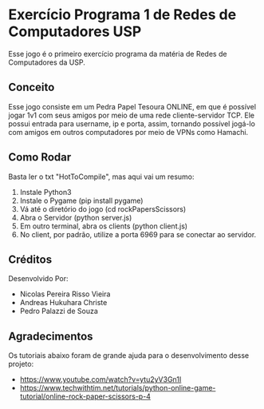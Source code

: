 # Exercício Programa 1 de Redes de Computadores USP
Esse jogo é o primeiro exercício programa da matéria de Redes de Computadores da USP.

## Conceito
Esse jogo consiste em um Pedra Papel Tesoura ONLINE, em que é possível jogar 1v1 com seus amigos por
meio de uma rede cliente-servidor TCP.
Ele possui entrada para username, ip e porta, assim, tornando possível jogá-lo com amigos em outros
computadores por meio de VPNs como Hamachi.

## Como Rodar
Basta ler o txt "HotToCompile", mas aqui vai um resumo:
1. Instale Python3
2. Instale o Pygame (pip install pygame)
3. Vá até o diretório do jogo (cd rockPapersScissors)
4. Abra o Servidor (python server.js)
5. Em outro terminal, abra os clients (python client.js)
6. No client, por padrão, utilize a porta 6969 para se conectar ao servidor.

## Créditos
Desenvolvido Por:
- Nicolas Pereira Risso Vieira
- Andreas Hukuhara Christe
- Pedro Palazzi de Souza

## Agradecimentos
Os tutoriais abaixo foram de grande ajuda para o desenvolvimento desse projeto:
- https://www.youtube.com/watch?v=ytu2yV3Gn1I
- https://www.techwithtim.net/tutorials/python-online-game-tutorial/online-rock-paper-scissors-p-4
